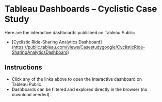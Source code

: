 # Tableau Dashboards – Cyclistic Case Study

Here are the interactive dashboards published on Tableau Public:

* \[Cyclistic Ride-Sharing Analytics Dashboard](https://public.tableau.com/views/Casestudygoogle/CyclisticRide-SharingAnalyticsDashboard)



## Instructions

* Click any of the links above to open the interactive dashboard on Tableau Public.
* Dashboards can be filtered and explored directly in the browser (no download needed).
